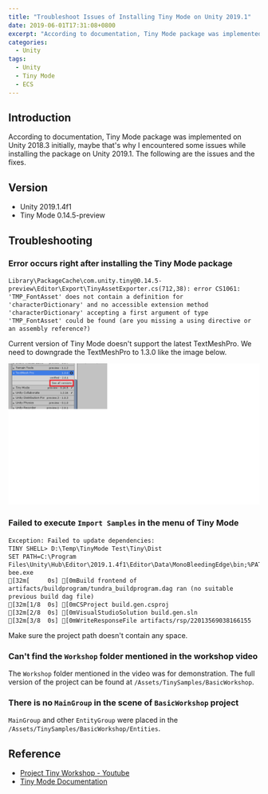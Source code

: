 ```yaml
---
title: "Troubleshoot Issues of Installing Tiny Mode on Unity 2019.1"
date: 2019-06-01T17:31:08+0800
excerpt: "According to documentation, Tiny Mode package was implemented on Unity 2018.3 initially, maybe that's why I encountered some issues while installing the package on Unity 2019.1. The following are the issues and the fixes."
categories:
  - Unity
tags:
  - Unity
  - Tiny Mode
  - ECS
---
```


## Introduction

According to documentation, Tiny Mode package was implemented on Unity 2018.3 initially, maybe that's why I encountered some issues while installing the package on Unity 2019.1. The following are the issues and the fixes.

## Version

- Unity 2019.1.4f1
- Tiny Mode 0.14.5-preview

## Troubleshooting

### Error occurs right after installing the Tiny Mode package

```
Library\PackageCache\com.unity.tiny@0.14.5-preview\Editor\Export\TinyAssetExporter.cs(712,38): error CS1061: 'TMP_FontAsset' does not contain a definition for 'characterDictionary' and no accessible extension method 'characterDictionary' accepting a first argument of type 'TMP_FontAsset' could be found (are you missing a using directive or an assembly reference?)
```

Current version of Tiny Mode doesn't support the latest TextMeshPro. We need to downgrade the TextMeshPro to 1.3.0 like the image below.

![](/assets/images/2019-06-01-tinymode-1.png)

### Failed to execute `Import Samples` in the menu of Tiny Mode

```
Exception: Failed to update dependencies:
TINY SHELL> D:\Temp\TinyMode Test\Tiny\Dist
SET PATH=C:\Program Files\Unity\Hub\Editor\2019.1.4f1\Editor\Data\MonoBleedingEdge\bin;%PATH%
bee.exe
[32m[     0s] [0mBuild frontend of artifacts/buildprogram/tundra_buildprogram.dag ran (no suitable previous build dag file)
[32m[1/8  0s] [0mCSProject build.gen.csproj
[32m[2/8  0s] [0mVisualStudioSolution build.gen.sln
[32m[3/8  0s] [0mWriteResponseFile artifacts/rsp/22013569038166155
```

Make sure the project path doesn't contain any space.

### Can't find the `Workshop` folder mentioned in the workshop video

The `Workshop` folder mentioned in the video was for demonstration. The full version of the project can be found at `/Assets/TinySamples/BasicWorkshop`.

### There is no `MainGroup` in the scene of `BasicWorkshop` project

`MainGroup` and other `EntityGroup` were placed in the `/Assets/TinySamples/BasicWorkshop/Entities`.

## Reference

- [Project Tiny Workshop - Youtube](https://www.youtube.com/watch?v=-yubuk7jAb4&list=PLX2vGYjWbI0TPRStIWx3UyNB8QqjNUj98&index=1)
- [Tiny Mode Documentation](https://docs.unity3d.com/Packages/com.unity.tiny@0.13/manual/index.html)

